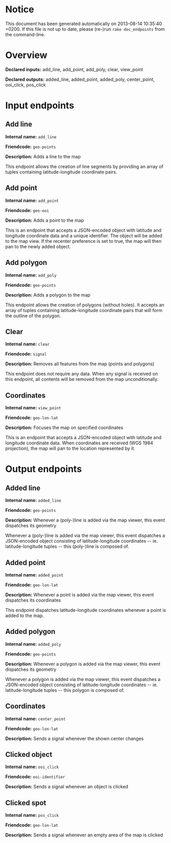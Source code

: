# Notice

This document has been generated automatically on 2013-08-14 10:35:40 +0200. If this file is not up to date, please (re-)run `rake doc_endpoints` from the command-line.

# Overview

**Declared inputs:** add_line, add_point, add_poly, clear, view_point

**Declared outputs:** added_line, added_point, added_poly, center_point, ooi_click, pos_click

# Input endpoints

## Add line

**Internal name:** `add_line`

**Friendcode:** `geo-points`

**Description:** Adds a line to the map

This endpoint allows the creation of line segments by providing an array of tuples containing latitude-longitude coordinate pairs.

## Add point

**Internal name:** `add_point`

**Friendcode:** `geo-ooi`

**Description:** Adds a point to the map

This is an endpoint that accepts a JSON-encoded object with latitude and longitude coordinate data and a unique identifier. The object will be added to the map view. If the recenter preference is set to true, the map will then pan to the newly added object.

## Add polygon

**Internal name:** `add_poly`

**Friendcode:** `geo-points`

**Description:** Adds a polygon to the map

This endpoint allows the creation of polygons (without holes). It accepts an array of tuples containing latitude-longitude coordinate pairs that will form the outline of the polygon.

## Clear

**Internal name:** `clear`

**Friendcode:** `signal`

**Description:** Removes all features from the map (points and polygons)

This endpoint does not require any data. When any signal is received on this endpoint, all contents will be removed from the map unconditionally.

## Coordinates

**Internal name:** `view_point`

**Friendcode:** `geo-lon-lat`

**Description:** Focuses the map on specified coordinates

This is an endpoint that accepts a JSON-encoded object with latitude and longitude coordinate data. When coordinates are received (WGS 1984 projection), the map will pan to the location represented by it.

# Output endpoints

## Added line

**Internal name:** `added_line`

**Friendcode:** `geo-points`

**Description:** Whenever a (poly-)line is added via the map viewer, this event dispatches its geometry

Whenever a (poly-)line is added via the map viewer, this event dispatches a JSON-encoded object consisting of latitude-longitude coordinates -- ie. latitude-longitude tuples -- this (poly-)line is composed of.

## Added point

**Internal name:** `added_point`

**Friendcode:** `geo-lon-lat`

**Description:** Whenever a point is added via the map viewer, this event dispatches its coordinates

This endpoint dispatches latitude-longitude coordinates whenever a point is added to the map.

## Added polygon

**Internal name:** `added_poly`

**Friendcode:** `geo-points`

**Description:** Whenever a polygon is added via the map viewer, this event dispatches its geometry

Whenever a polygon is added via the map viewer, this event dispatches a JSON-encoded object consisting of latitude-longitude coordinates -- ie. latitude-longitude tuples -- this polygon is composed of.

## Coordinates

**Internal name:** `center_point`

**Friendcode:** `geo-lon-lat`

**Description:** Sends a signal whenever the shown center changes

## Clicked object

**Internal name:** `ooi_click`

**Friendcode:** `ooi-identifier`

**Description:** Sends a signal whenever an object is clicked

## Clicked spot

**Internal name:** `pos_click`

**Friendcode:** `geo-lon-lat`

**Description:** Sends a signal whenever an empty area of the map is clicked

